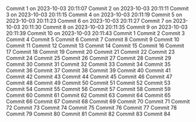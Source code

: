 
Commit 1 on 2023-10-03 20:11:07
Commit 2 on 2023-10-03 20:11:11
Commit 3 on 2023-10-03 20:11:15
Commit 4 on 2023-10-03 20:11:19
Commit 5 on 2023-10-03 20:11:23
Commit 6 on 2023-10-03 20:11:27
Commit 7 on 2023-10-03 20:11:30
Commit 8 on 2023-10-03 20:11:35
Commit 9 on 2023-10-03 20:11:39
Commit 10 on 2023-10-03 20:11:43
Commit 1
Commit 2
Commit 3
Commit 4
Commit 5
Commit 6
Commit 7
Commit 8
Commit 9
Commit 10
Commit 11
Commit 12
Commit 13
Commit 14
Commit 15
Commit 16
Commit 17
Commit 18
Commit 19
Commit 20
Commit 21
Commit 22
Commit 23
Commit 24
Commit 25
Commit 26
Commit 27
Commit 28
Commit 29
Commit 30
Commit 31
Commit 32
Commit 33
Commit 34
Commit 35
Commit 36
Commit 37
Commit 38
Commit 39
Commit 40
Commit 41
Commit 42
Commit 43
Commit 44
Commit 45
Commit 46
Commit 47
Commit 48
Commit 49
Commit 50
Commit 51
Commit 52
Commit 53
Commit 54
Commit 55
Commit 56
Commit 57
Commit 58
Commit 59
Commit 60
Commit 61
Commit 62
Commit 63
Commit 64
Commit 65
Commit 66
Commit 67
Commit 68
Commit 69
Commit 70
Commit 71
Commit 72
Commit 73
Commit 74
Commit 75
Commit 76
Commit 77
Commit 78
Commit 79
Commit 80
Commit 81
Commit 82
Commit 83
Commit 84